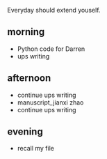 Everyday should extend youself. 

## morning 
- Python code for Darren
- ups writing



## afternoon
- continue ups writing
- manuscript_jianxi zhao
- continue ups writing

## evening
- recall my file










